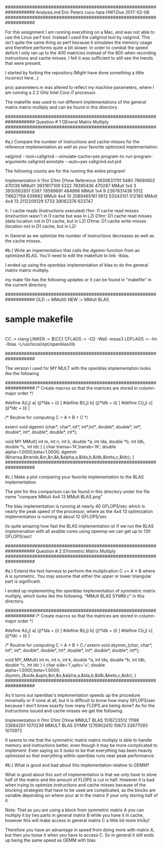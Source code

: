 ###################################################################
Analysis.md
Eric Peters
cucs-hpla
HW1:Due 2017-02-06
###################################################################

For this assignment I am running everything on a Mac, and was not able to use the Linux perf
tool.  Instead I used the callgrind tool by valgrind.  This isn't quite the same thing
as perf because it simulates the memory usage and therefore performs quite a bit slower.  In 
order to combat the speed deficit I only ran up to the 400 matricies instead of the 800 when 
recording instructions and cache misses.  I felt it was sufficient to still see the trends
that were present.

I started by forking the repository.(Might have done something a little incorrect here...)

proc parameters.m was altered to reflect my machine parameters, where I am running a 2.2 GHz
Intel Core i7 processor.

The makefile was used to run different implementations of the general matrix matrix multiply 
and can be found in this directory.

###################################################################
Question # 1 GEneral Matrix Multiply
###################################################################

#a.) Compare the number of instructions and cache-misses for the reference implementation as 
well as your favorite optimized implementation.

valgrind --tool=callgrind --simulate-cache=yes program-to-run program-arguments
callgrind annotate --auto=yes callgrind.out.pid

The following counts are for the running the entire program!

Implementation	Ir		I1mr	D1mr		D1mw
Reference	      3930631791	5480	76690602	470138
MMult1		3931817109	5322	78395436	470287
MMult 1x4 3		3930562851	5387	78599691	484896
MMult 1x4 9		2367831438	5512	116627158	639682
MMult 4x4 10	2089465161	5612	53343101	512180
MMult 4x4 13	2112209129	5733	39062376	623747

Ir: I cache reads (Instructions executed)
I1mr: I1 cache read misses (instruction wasn't in I1 cache but was in L2)
D1mr: D1 cache read misses (data location not in D1 cache, but in L2)
D1mw: D1 cache write misses (location not in D1 cache, but in L2)

In General as we optimize the number of instructions decreases as well as the cache misses.

#b.) Write an impementation that calls the dgemm function from an optimized BLAS.  You'll need
to edit the makefule to link -lblas.

I ended up using the openblas implementation of blas to do the general matrix matrix multiply.

my make file has the following updates or it can be found in "makefile" in the current directory

###################################################################
OLD  := MMult0
NEW  := MMult BLAS
#
# sample makefile
#

CC         := clang
LINKER     := $(CC)
CFLAGS     := -O2 -Wall -msse3 
LDFLAGS    := -lm -lblas -L/usr/local/opt/openblas/lib

###################################################################

The version I used for MY MULT with the openblas implementation looks like the following

###################################################################
/* Create macros so that the matrices are stored in column-major order */

#define A(i,j) a[ (j)*lda + (i) ]
#define B(i,j) b[ (j)*ldb + (i) ]
#define C(i,j) c[ (j)*ldc + (i) ]

/* Routine for computing C = A * B + C */

extern void dgemm (char*, char*, int*, int*,int*, double*, double*, int*, double*, int*, double*, double*, int*);

void MY MMult( int m, int n, int k, double *a, int lda, 
                                    double *b, int ldb,
                                    double *c, int ldc )
{
char transa='N',transb='N';
double alpha=1.0000,beta=1.0000;
dgemm (&transa,&transb,&m,&n,&k,&alpha,a,&lda,b,&ldb,&beta,c,&ldc);
}
###################################################################

#c.) Make a plot comparing your favorite implementation to the BLAS implementation

The plot for this comparison can be found in this directory under the file name
"compare MMult 4x4 13 MMult BLAS.png"

The blas implementation is running at nearly 40 GFLOPS/sec which is nearly the peak speed of 
the processor, where as the 4x4 13 optimization implementation is running at about 12 GFLOPS/sec

Its quite amazing how fast the BLAS implementation is!  If we run the BLAS implemenation with
all avaible cores using openmp we can get up to 130 GFLOPS/sec!

###################################################################
Question # 2 SYmmetric Matrix Multiply
###################################################################

#a.) Extend the test harness to perform the muliplication C += A * B where A is symmetric. 
You may assume that either the upper or lower triangular part is significant.

I ended up implementing the openblas implementation of symmetric matrix multiply, which looks
like the following. "MMult BLAS SYMM.c" in this directory.

###################################################################
/* Create macros so that the matrices are stored in column-major order */

#define A(i,j) a[ (j)*lda + (i) ]
#define B(i,j) b[ (j)*ldb + (i) ]
#define C(i,j) c[ (j)*ldc + (i) ]

/* Routine for computing C = A * B + C */
extern void dsymm_(char*, char*, int*, int*, double*, double*, int*, double*, int*, double*, double*, int*);

void MY_MMult( int m, int n, int k, double *a, int lda, 
                                    double *b, int ldb,
                                    double *c, int ldc )
{
char side='l',uplo='u';
double alpha=1.0000,beta=1.0000;
dsymm_(&side,&uplo,&m,&n,&alpha,a,&lda,b,&ldb,&beta,c,&ldc);
}
###################################################################

As it turns out openblas's implementation speeds up the procedure minamally or 
if none at all, but it is difficult to know how many GFLOPS/sec because I don't know 
exactly how many FLOPS are being done?  As for the instructions issued and cache 
misses we get the following.

Implementation	Ir		I1mr	D1mr		D1mw
MMULT BLAS        1516723512  11198 33684261    1070239
MMULT BLAS SYMM   1276902410  10673 33677093    1070972

It seems to me that the symmetric matrix matrix multiply is able to handle memory and 
instructions better, even though it may be more complicated to implement.  Even saying so 
it looks to be that everything has been heavily optimized so that everything within 
openblas runs near peak performance.

#b.) What is good and bad about this implementation relative to GEMM?

What is good about this sort of implementation is that we only have to store half of the matrix
and the amount of FLOPS is cut in half.  However it is bad when trying to optimize instructions
and cache misses because of the blocking strategies that have to be used are complicated, as
the blocks are variable depending on where your at in the matrix if your only storing half 
of it.

Note: That as you are using a block from symmetric matrix A you can multiply it by two parts in 
general matrix B while you have it in cache, however this will make access in general matrix 
C a little bit more tricky!

Therefore you have an advantage in speed from doing more with matrix A, but then you loose it when you have to access C.  So in general it still ends up being the same speed as GEMM with blas.





